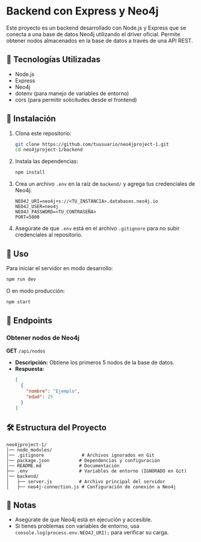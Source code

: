 # Backend con Express y Neo4j

Este proyecto es un backend desarrollado con Node.js y Express que se conecta a una base de datos Neo4j utilizando el driver oficial. Permite obtener nodos almacenados en la base de datos a través de una API REST.

## 🚀 Tecnologías Utilizadas

- Node.js
- Express
- Neo4j
- dotenv (para manejo de variables de entorno)
- cors (para permitir solicitudes desde el frontend)

## 📂 Instalación

1. Clona este repositorio:
   ```sh
   git clone https://github.com/tuusuario/neo4jproject-1.git
   cd neo4jproject-1/backend
   ```
2. Instala las dependencias:
   ```sh
   npm install
   ```
3. Crea un archivo `.env` en la raíz de `backend/` y agrega tus credenciales de Neo4j:
   ```env
   NEO4J_URI=neo4j+s://<TU_INSTANCIA>.databases.neo4j.io
   NEO4J_USER=neo4j
   NEO4J_PASSWORD=<TU_CONTRASEÑA>
   PORT=5000
   ```
4. Asegúrate de que `.env` está en el archivo `.gitignore` para no subir credenciales al repositorio.

## 🚀 Uso

Para iniciar el servidor en modo desarrollo:
```sh
npm run dev
```
O en modo producción:
```sh
npm start
```

## 📡 Endpoints

### Obtener nodos de Neo4j
**GET** `/api/nodos`
- **Descripción:** Obtiene los primeros 5 nodos de la base de datos.
- **Respuesta:**
  ```json
  [
    {
      "nombre": "Ejemplo",
      "edad": 25
    }
  ]
  ```

## 🛠 Estructura del Proyecto
```
neo4jproject-1/
│── node_modules/
│── .gitignore              # Archivos ignorados en Git
│── package.json           # Dependencias y configuración
│── README.md              # Documentación
├── .env                   # Variables de entorno (IGNORADO en Git)
│── backend/
│   ├── server.js          # Archivo principal del servidor
│   ├── neo4j-connection.js # Configuración de conexión a Neo4j

```

## 📌 Notas
- Asegúrate de que Neo4j está en ejecución y accesible.
- Si tienes problemas con variables de entorno, usa `console.log(process.env.NEO4J_URI);` para verificar su carga.
